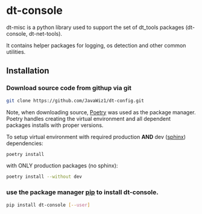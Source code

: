 # dt-console

dt-misc is a python library used to support the set of dt_tools packages (dt-console, dt-net-tools).

It contains helper packages for logging, os detection and other common utilities.

## Installation

### Download source code from githup via git
```bash
git clone https://github.com/JavaWiz1/dt-config.git
```
Note, when downloading source, [Poetry](https://python-poetry.org/docs/) was used as the package manager.  Poetry 
handles creating the virtual environment and all dependent packages installs with proper versions.

To setup virtual environment with required production __AND__ dev ([sphinx](https://www.sphinx-doc.org/en/master/)) dependencies:
```bash
poetry install
```

with ONLY production packages (no sphinx):
```bash
poetry install --without dev
```


### use the package manager [pip](https://pip.pypa.io/en/stable/) to install dt-console.

```bash
pip install dt-console [--user]
```


